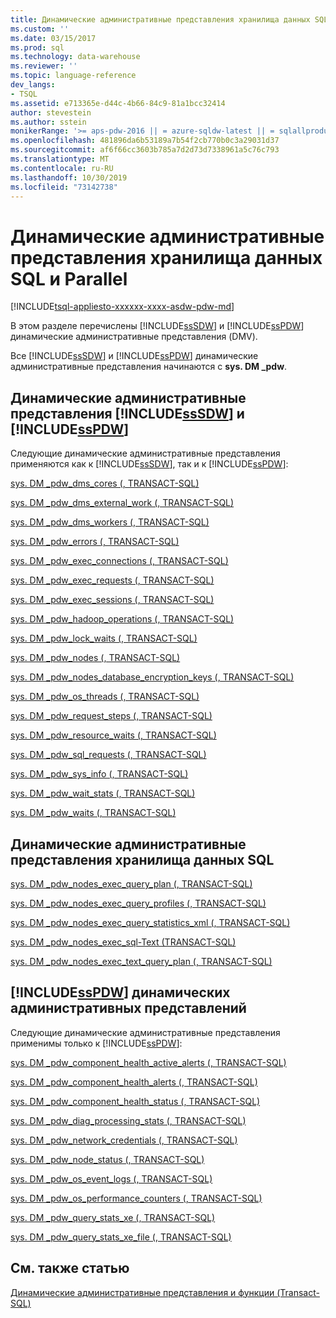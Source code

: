 ```yaml
---
title: Динамические административные представления хранилища данных SQL и Parallel | Документация Майкрософт
ms.custom: ''
ms.date: 03/15/2017
ms.prod: sql
ms.technology: data-warehouse
ms.reviewer: ''
ms.topic: language-reference
dev_langs:
- TSQL
ms.assetid: e713365e-d44c-4b66-84c9-81a1bcc32414
author: stevestein
ms.author: sstein
monikerRange: '>= aps-pdw-2016 || = azure-sqldw-latest || = sqlallproducts-allversions'
ms.openlocfilehash: 481896da6b53189a7b54f2cb770b0c3a29031d37
ms.sourcegitcommit: af6f66cc3603b785a7d2d73d7338961a5c76c793
ms.translationtype: MT
ms.contentlocale: ru-RU
ms.lasthandoff: 10/30/2019
ms.locfileid: "73142738"
---
```

# <a name="sql-and-parallel-data-warehouse-dynamic-management-views"></a>Динамические административные представления хранилища данных SQL и Parallel
[!INCLUDE[tsql-appliesto-xxxxxx-xxxx-asdw-pdw-md](../../includes/tsql-appliesto-xxxxxx-xxxx-asdw-pdw-md.md)]

В этом разделе перечислены [!INCLUDE[ssSDW](../../includes/sssdw-md.md)] и [!INCLUDE[ssPDW](../../includes/sspdw-md.md)] динамические административные представления (DMV).  
  
 Все [!INCLUDE[ssSDW](../../includes/sssdw-md.md)] и [!INCLUDE[ssPDW](../../includes/sspdw-md.md)] динамические административные представления начинаются с **sys. DM _pdw**.  
  
## <a name="includesssdwincludessssdw-mdmd-and-includesspdwincludessspdw-mdmd-dynamic-management-views"></a>Динамические административные представления [!INCLUDE[ssSDW](../../includes/sssdw-md.md)] и [!INCLUDE[ssPDW](../../includes/sspdw-md.md)]  
 Следующие динамические административные представления применяются как к [!INCLUDE[ssSDW](../../includes/sssdw-md.md)], так и к [!INCLUDE[ssPDW](../../includes/sspdw-md.md)]:  
  
 [sys. DM _pdw_dms_cores &#40;, TRANSACT-SQL&#41;](../../relational-databases/system-dynamic-management-views/sys-dm-pdw-dms-cores-transact-sql.md)  
  
 [sys. DM _pdw_dms_external_work &#40;, TRANSACT-SQL&#41;](../../relational-databases/system-dynamic-management-views/sys-dm-pdw-dms-external-work-transact-sql.md)  
  
 [sys. DM _pdw_dms_workers &#40;, TRANSACT-SQL&#41;](../../relational-databases/system-dynamic-management-views/sys-dm-pdw-dms-workers-transact-sql.md)  
  
 [sys. DM _pdw_errors &#40;, TRANSACT-SQL&#41;](../../relational-databases/system-dynamic-management-views/sys-dm-pdw-errors-transact-sql.md)  
  
 [sys. DM _pdw_exec_connections &#40;, TRANSACT-SQL&#41;](../../relational-databases/system-dynamic-management-views/sys-dm-pdw-exec-connections-transact-sql.md)  
  
 [sys. DM _pdw_exec_requests &#40;, TRANSACT-SQL&#41;](../../relational-databases/system-dynamic-management-views/sys-dm-pdw-exec-requests-transact-sql.md)  
  
 [sys. DM _pdw_exec_sessions &#40;, TRANSACT-SQL&#41;](../../relational-databases/system-dynamic-management-views/sys-dm-pdw-exec-sessions-transact-sql.md)  
  
 [sys. DM _pdw_hadoop_operations &#40;, TRANSACT-SQL&#41;](../../relational-databases/system-dynamic-management-views/sys-dm-pdw-hadoop-operations-transact-sql.md)  
  
 [sys. DM _pdw_lock_waits &#40;, TRANSACT-SQL&#41;](../../relational-databases/system-dynamic-management-views/sys-dm-pdw-lock-waits-transact-sql.md)  
  
 [sys. DM _pdw_nodes &#40;, TRANSACT-SQL&#41;](../../relational-databases/system-dynamic-management-views/sys-dm-pdw-nodes-transact-sql.md)  
  
 [sys. DM _pdw_nodes_database_encryption_keys &#40;, TRANSACT-SQL&#41;](../../relational-databases/system-dynamic-management-views/sys-dm-pdw-nodes-database-encryption-keys-transact-sql.md)  
  
 [sys. DM _pdw_os_threads &#40;, TRANSACT-SQL&#41;](../../relational-databases/system-dynamic-management-views/sys-dm-pdw-os-threads-transact-sql.md)  
  
 [sys. DM _pdw_request_steps &#40;, TRANSACT-SQL&#41;](../../relational-databases/system-dynamic-management-views/sys-dm-pdw-request-steps-transact-sql.md)  
  
 [sys. DM _pdw_resource_waits &#40;, TRANSACT-SQL&#41;](../../relational-databases/system-dynamic-management-views/sys-dm-pdw-resource-waits-transact-sql.md)  
  
 [sys. DM _pdw_sql_requests &#40;, TRANSACT-SQL&#41;](../../relational-databases/system-dynamic-management-views/sys-dm-pdw-sql-requests-transact-sql.md)  
  
 [sys. DM _pdw_sys_info &#40;, TRANSACT-SQL&#41;](../../relational-databases/system-dynamic-management-views/sys-dm-pdw-sys-info-transact-sql.md)  
  
 [sys. DM _pdw_wait_stats &#40;, TRANSACT-SQL&#41;](../../relational-databases/system-dynamic-management-views/sys-dm-pdw-wait-stats-transact-sql.md)  
  
 [sys. DM _pdw_waits &#40;, TRANSACT-SQL&#41;](../../relational-databases/system-dynamic-management-views/sys-dm-pdw-waits-transact-sql.md)  

## <a name="sql-data-warehouse-dynamic-management-views"></a>Динамические административные представления хранилища данных SQL
[sys. DM _pdw_nodes_exec_query_plan &#40;, TRANSACT-SQL&#41;](../../relational-databases/system-dynamic-management-views/sys-dm-pdw-nodes-exec-query-plan-transact-sql.md)  

[sys. DM _pdw_nodes_exec_query_profiles &#40;, TRANSACT-SQL&#41;](../../relational-databases/system-dynamic-management-views/sys-dm-pdw-nodes-exec-query-profiles-transact-sql.md)  

[sys. DM _pdw_nodes_exec_query_statistics_xml &#40;, TRANSACT-SQL&#41;](../../relational-databases/system-dynamic-management-views/sys-dm-pdw-nodes-exec-query-statistics-xml-transact-sql.md)  

[sys. DM _pdw_nodes_exec_sql-Text &#40;TRANSACT-SQL&#41;](../../relational-databases/system-dynamic-management-views/sys-dm-pdw-nodes-exec-sql-text-transact-sql.md)  

[sys. DM _pdw_nodes_exec_text_query_plan &#40;, TRANSACT-SQL&#41;](../../relational-databases/system-dynamic-management-views/sys-dm-pdw-nodes-exec-text-query-plan-transact-sql.md)  


## <a name="includesspdwincludessspdw-mdmd-dynamic-management-views"></a>[!INCLUDE[ssPDW](../../includes/sspdw-md.md)] динамических административных представлений  
 Следующие динамические административные представления применимы только к [!INCLUDE[ssPDW](../../includes/sspdw-md.md)]:  
  
 [sys. DM _pdw_component_health_active_alerts &#40;, TRANSACT-SQL&#41;](../../relational-databases/system-dynamic-management-views/sys-dm-pdw-component-health-active-alerts-transact-sql.md)  
  
 [sys. DM _pdw_component_health_alerts &#40;, TRANSACT-SQL&#41;](../../relational-databases/system-dynamic-management-views/sys-dm-pdw-component-health-alerts-transact-sql.md)  
  
 [sys. DM _pdw_component_health_status &#40;, TRANSACT-SQL&#41;](../../relational-databases/system-dynamic-management-views/sys-dm-pdw-component-health-status-transact-sql.md)  
  
 [sys. DM _pdw_diag_processing_stats &#40;, TRANSACT-SQL&#41;](../../relational-databases/system-dynamic-management-views/sys-dm-pdw-diag-processing-stats-transact-sql.md)  
  
 [sys. DM _pdw_network_credentials &#40;, TRANSACT-SQL&#41;](../../relational-databases/system-dynamic-management-views/sys-dm-pdw-network-credentials-transact-sql.md)  
  
 [sys. DM _pdw_node_status &#40;, TRANSACT-SQL&#41;](../../relational-databases/system-dynamic-management-views/sys-dm-pdw-node-status-transact-sql.md)  
  
 [sys. DM _pdw_os_event_logs &#40;, TRANSACT-SQL&#41;](../../relational-databases/system-dynamic-management-views/sys-dm-pdw-os-event-logs-transact-sql.md)  
  
 [sys. DM _pdw_os_performance_counters &#40;, TRANSACT-SQL&#41;](../../relational-databases/system-dynamic-management-views/sys-dm-pdw-os-performance-counters-transact-sql.md)  
  
 [sys. DM _pdw_query_stats_xe &#40;, TRANSACT-SQL&#41;](../../relational-databases/system-dynamic-management-views/sys-dm-pdw-query-stats-xe-transact-sql.md)  
  
 [sys. DM _pdw_query_stats_xe_file &#40;, TRANSACT-SQL&#41;](../../relational-databases/system-dynamic-management-views/sys-dm-pdw-query-stats-xe-file-transact-sql.md)  
  
## <a name="see-also"></a>См. также статью  
 [Динамические административные представления и функции (Transact-SQL)](~/relational-databases/system-dynamic-management-views/system-dynamic-management-views.md)  
  
  
